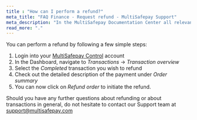 ```yaml
---
title : "How can I perform a refund?"
meta_title: "FAQ Finance - Request refund - MultiSafepay Support"
meta_description: "In the MultiSafepay Documentation Center all relevant information regarding our Plugins and API. As well as Support pages for Payment Method, Tools and General Questions. You can also find the contact details of our Support Team and Integration Team."
read_more: "."
---
```

You can perform a refund by following a few simple steps:

1. Login into your [MultiSafepay Control](https://merchant.multisafepay.com) account
2. In the Dashboard, navigate to _Transactions_ -> _Transaction overview_
3. Select the _Completed_ transaction you wish to refund
4. Check out the detailed description of the payment under _Order summary_
5. You can now click on _Refund order_ to initiate the refund. 

Should you have any further questions about refunding or about transactions in general, do not hesitate to contact our Support team at <support@multisafepay.com>